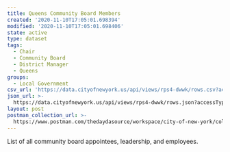 ```yaml
---
title: Queens Community Board Members
created: '2020-11-10T17:05:01.698394'
modified: '2020-11-10T17:05:01.698406'
state: active
type: dataset
tags:
  - Chair
  - Community Board
  - District Manager
  - Queens
groups:
  - Local Government
csv_url: 'https://data.cityofnewyork.us/api/views/rps4-dwwk/rows.csv?accessType=DOWNLOAD'
json_url: >-
  https://data.cityofnewyork.us/api/views/rps4-dwwk/rows.json?accessType=DOWNLOAD
layout: post
postman_collection_url: >-
  https://www.postman.com/thedaydasource/workspace/city-of-new-york/collection/15909983-93e944b3-c189-4a53-bd8b-88432ca95fd5
---
```

List of all community board appointees, leadership, and employees.
